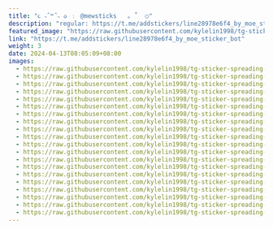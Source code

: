 ```yaml
---
title: "૮ ˶ˆ꒳ˆ˵ ა ﹕ @mewsticks   ｡ ˚  ○"
description: "regular: https://t.me/addstickers/line28978e6f4_by_moe_sticker_bot"
featured_image: "https://raw.githubusercontent.com/kylelin1998/tg-sticker-spreading-worldwide-images/main/img/365910a2-d999-427a-9cd3-10f88a767d17.jpg"
link: "https://t.me/addstickers/line28978e6f4_by_moe_sticker_bot"
weight: 3
date: 2024-04-13T08:05:09+08:00
images:
  - https://raw.githubusercontent.com/kylelin1998/tg-sticker-spreading-worldwide-images/main/img/365910a2-d999-427a-9cd3-10f88a767d17.jpg
  - https://raw.githubusercontent.com/kylelin1998/tg-sticker-spreading-worldwide-images/main/img/82e65f73-7164-4839-bcb2-6f00b1452f24.jpg
  - https://raw.githubusercontent.com/kylelin1998/tg-sticker-spreading-worldwide-images/main/img/2ef75aae-a9b2-48d6-8f5e-a4b5f0bec231.jpg
  - https://raw.githubusercontent.com/kylelin1998/tg-sticker-spreading-worldwide-images/main/img/29d4614d-c121-4f85-b10b-8edb005f114f.jpg
  - https://raw.githubusercontent.com/kylelin1998/tg-sticker-spreading-worldwide-images/main/img/f42bf6e2-06d6-4367-8703-32606759b04c.jpg
  - https://raw.githubusercontent.com/kylelin1998/tg-sticker-spreading-worldwide-images/main/img/449dec45-75bc-4f49-a36a-d69abff194b6.jpg
  - https://raw.githubusercontent.com/kylelin1998/tg-sticker-spreading-worldwide-images/main/img/ecd2af03-634e-4355-bf94-f972a579a41b.jpg
  - https://raw.githubusercontent.com/kylelin1998/tg-sticker-spreading-worldwide-images/main/img/457ff16c-565d-40dd-a065-a5061e790911.jpg
  - https://raw.githubusercontent.com/kylelin1998/tg-sticker-spreading-worldwide-images/main/img/177724d7-4f09-4bf8-a23e-609ded2248ed.jpg
  - https://raw.githubusercontent.com/kylelin1998/tg-sticker-spreading-worldwide-images/main/img/b70aee19-87c0-4674-a733-a5da789465b6.jpg
  - https://raw.githubusercontent.com/kylelin1998/tg-sticker-spreading-worldwide-images/main/img/a0f8de7f-8061-45b6-a2e1-2fb381f1a959.jpg
  - https://raw.githubusercontent.com/kylelin1998/tg-sticker-spreading-worldwide-images/main/img/af3533cc-0474-4397-8473-7da399d073ea.jpg
  - https://raw.githubusercontent.com/kylelin1998/tg-sticker-spreading-worldwide-images/main/img/7fdd1e6b-6778-47c4-8f44-422b5e09014a.jpg
  - https://raw.githubusercontent.com/kylelin1998/tg-sticker-spreading-worldwide-images/main/img/fc370bba-c98a-4a2f-9bcd-054cc7179295.jpg
  - https://raw.githubusercontent.com/kylelin1998/tg-sticker-spreading-worldwide-images/main/img/27c1dac8-64a4-4897-b29f-59f9974910d5.jpg
  - https://raw.githubusercontent.com/kylelin1998/tg-sticker-spreading-worldwide-images/main/img/07ce4ba6-6cc1-4331-a343-9c7e0fe45a53.jpg
  - https://raw.githubusercontent.com/kylelin1998/tg-sticker-spreading-worldwide-images/main/img/b960f45b-6e3d-4b1d-9e7e-2b8da4ccfb65.jpg
  - https://raw.githubusercontent.com/kylelin1998/tg-sticker-spreading-worldwide-images/main/img/60a49b25-f54b-46a1-9e29-f1ab95a4b9f6.jpg
  - https://raw.githubusercontent.com/kylelin1998/tg-sticker-spreading-worldwide-images/main/img/a4cb6f22-ce2e-4d26-a1ef-7ec1ee368ad9.jpg
  - https://raw.githubusercontent.com/kylelin1998/tg-sticker-spreading-worldwide-images/main/img/940f03a3-95a7-476b-9918-4b877627f770.jpg
---
```


